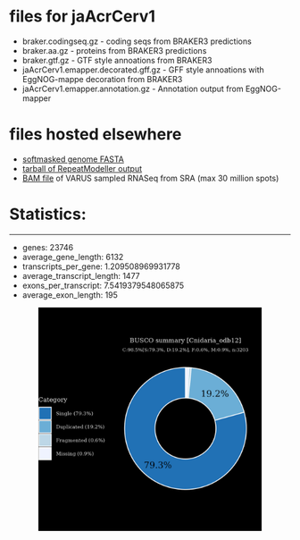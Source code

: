 # files for jaAcrCerv1

* braker.codingseq.gz - coding seqs from BRAKER3 predictions
* braker.aa.gz - proteins from BRAKER3 predictions
* braker.gtf.gz - GTF style annoations from BRAKER3
* jaAcrCerv1.emapper.decorated.gff.gz - GFF style annoations with EggNOG-mappe decoration from BRAKER3
* jaAcrCerv1.emapper.annotation.gz - Annotation output from EggNOG-mapper

# files hosted elsewhere
* [softmasked genome FASTA](https://asg_hubs.cog.sanger.ac.uk/jaAcrCerv1/jaAcrCerv1.fa.masked)
* [tarball of RepeatModeller output](https://asg_hubs.cog.sanger.ac.uk/jaAcrCerv1/jaAcrCerv1.tar.xz)
* [BAM file](https://asg_hubs.cog.sanger.ac.uk/jaAcrCerv1/VARUS_modified.bam) of VARUS sampled RNASeq from SRA (max 30 million spots)

# Statistics:

---
 * genes: 23746
 * average_gene_length: 6132
 * transcripts_per_gene: 1.209508969931778
 * average_transcript_length: 1477
 * exons_per_transcript: 7.5419379548065875
 * average_exon_length: 195


<div style="text-align: center;">
  <img src="jaAcrCerv1_busco.jpeg" alt="Plot of BUSCO results" width="400"/>
</div>

